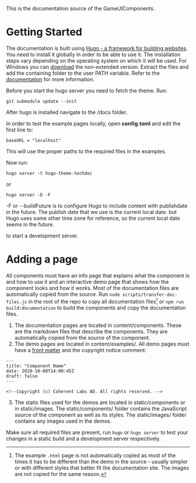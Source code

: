 This is the documentation source of the GameUIComponents.

# Getting Started

The documentation is built using [Hugo - a framework for building websites](https://gohugo.io/). You need to install it globally in order to be able to use it. The installation steps vary depending on the operating system on which it will be used. For Windows you can [download](https://github.com/gohugoio/hugo/releases) the non-extended version. Extract the files and add the containing folder to the user PATH variable. Refer to the [documentation](https://gohugo.io/getting-started/installing/) for more information.

Before you start the hugo server you need to fetch the theme. Run:

```
git submodule update --init
```

After hugo is installed navigate to the /docs folder.

In order to test the example pages locally, open **config.toml** and edit the first line to:

```baseURL = "localhost"```

This will use the proper paths to the required files in the examples.

Now run:

```
hugo server -t hugo-theme-techdoc
```

or

```
hugo server -D -F
```

 -F or --buildFuture is to configure Hugo to include content with publishdate in the future. The publish date that we use is the current local date. but Hugo uses some other time zone for reference, so the current local date seems in the future.

to start a development server.


# Adding a page

All components must have an info page that explains what the component is and how to use it and an interactive demo page that shows how the component looks and how it works. Most of the documentation files are automatically copied from the source. Run `node scripts/transfer-doc-files.js` in the root of the repo to copy all documentation files[^1] or `npm run build:documentation` to build the components and copy the documentation files.

1. The documentation pages are located in content/components. These are the markdown files that describe the components. They are automatically copied from the source of the component.
2. The demo pages are located in content/examples/. All demo pages must have a [front matter](https://gohugo.io/content-management/front-matter/) and the copyright notice comment:

~~~~{.html}
---
title: "Component Name"
date: 2020-10-08T14:00:45Z
draft: false
---

<!--Copyright (c) Coherent Labs AD. All rights reserved. -->
~~~~

3. The static files used for the demos are located in static/components or in static/images.
The static/components/ folder contains the JavaScript source of the component as well as its styles.
The static/images/ folder contains any images used in the demos.

Make sure all required files are present, run `hugo` or `hugo server` to test your changes in a
static build and a development server respectively.


[^1]: The example `.html` page is not automatically copied as most of the times
it has to be different than the demo in the source - usually simpler or with different styles that better fit
the documentation site. The images are not copied for the same reason.